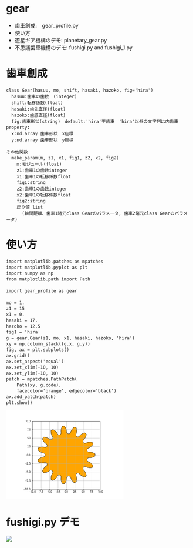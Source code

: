 # gear
- 歯車創成:　gear_profile.py
- 使い方
- 遊星ギア機構のデモ: planetary_gear.py
- 不思議歯車機構のデモ: fushigi.py and fushigi_1.py
# 歯車創成
```
class Gear(hasuu, mo, shift, hasaki, hazoko, fig='hira')
  hasuu:歯車の歯数　(integer)
  shift:転移係数(float)
  hasaki:歯先直径(float)
  hazoko:歯底直径(float)
  fig:歯車形状(string)　default:'hira'平歯車　'hira'以外の文字列は内歯車
property:
  x:nd.array 歯車形状　x座標
  y:nd.array 歯車形状　y座標
  
その他関数
  make_param(m, z1, x1, fig1, z2, x2, fig2)
    m:モジュール(float)
    z1:歯車1の歯数integer
    x1:歯車1の転移係数float
    fig1:string
    z2:歯車1の歯数integer
    x2:歯車1の転移係数float
    fig2:string
    戻り値 list
      (軸間距離、歯車1諸元class Gearのパラメータ, 歯車2諸元class Gearのパラメータ)
```
# 使い方
```
import matplotlib.patches as mpatches
import matplotlib.pyplot as plt
import numpy as np
from matplotlib.path import Path

import gear_profile as gear

mo = 1.
z1 = 15
x1 = 0.
hasaki = 17.
hazoko = 12.5
fig1 = 'hira'
g = gear.Gear(z1, mo, x1, hasaki, hazoko, 'hira')
xy = np.column_stack((g.x, g.y))
fig, ax = plt.subplots()
ax.grid()
ax.set_aspect('equal')
ax.set_xlim(-10, 10)
ax.set_ylim(-10, 10)
patch = mpatches.PathPatch(
    Path(xy, g.code),
    facecolor='orange', edgecolor='black')
ax.add_patch(patch)
plt.show()
```
![](img/gear.png)
# fushigi.py デモ
<img src="img/fushigi.gif" width="200">
         